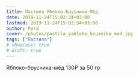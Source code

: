 ```yaml
---
title: Пастила Яблоко-Брусника-Мёд
date: 2019-11-24T15:02:34+03:00
lastmod: 2019-11-24T15:02:34+03:00
author: Рита
cover: /photos/pastila_yabloko_brusnika_med.jpg
tags: ["Пастила"]
# showcase: true
# draft: true
---
```


Яблоко-брусника-мёд 130₽ за 50 гр
